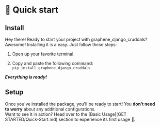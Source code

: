 
#  🏁  Quick start

## Install 

Hey there! Ready to start your project with graphene_django_cruddals? Awesome! Installing it is a easy. Just follow these steps:

1. Open up your favorite terminal.  

2. Copy and paste the following command:  
`pip install graphene_django_cruddals`

***Everything is ready!***

## Setup

Once you've installed the package, you'll be ready to start! You **don't need to worry** about any additional configurations.  
Want to see it in action? Head over to the [Basic Usage](GET STARTED/Quick-Start.md) section to experience its first usage 🚀.
 
  
